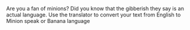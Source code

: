 Are you a fan of minions? Did you know that the gibberish they say is an actual language. Use the translator to convert your text from English to Minion speak or Banana language